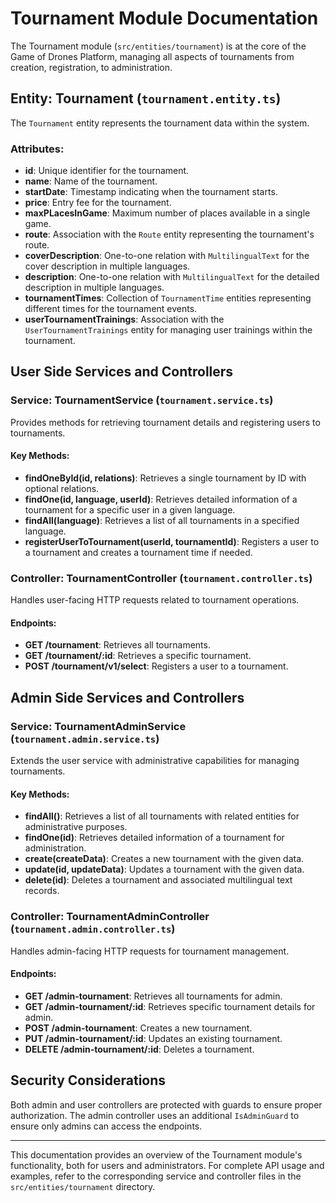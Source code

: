 # Tournament Module Documentation

The Tournament module (`src/entities/tournament`) is at the core of the Game of Drones Platform, managing all aspects of tournaments from creation, registration, to administration.

## Entity: Tournament (`tournament.entity.ts`)

The `Tournament` entity represents the tournament data within the system.

### Attributes:

-   **id**: Unique identifier for the tournament.
-   **name**: Name of the tournament.
-   **startDate**: Timestamp indicating when the tournament starts.
-   **price**: Entry fee for the tournament.
-   **maxPLacesInGame**: Maximum number of places available in a single game.
-   **route**: Association with the `Route` entity representing the tournament's route.
-   **coverDescription**: One-to-one relation with `MultilingualText` for the cover description in multiple languages.
-   **description**: One-to-one relation with `MultilingualText` for the detailed description in multiple languages.
-   **tournamentTimes**: Collection of `TournamentTime` entities representing different times for the tournament events.
-   **userTournamentTrainings**: Association with the `UserTournamentTrainings` entity for managing user trainings within the tournament.

## User Side Services and Controllers

### Service: TournamentService (`tournament.service.ts`)

Provides methods for retrieving tournament details and registering users to tournaments.

#### Key Methods:

-   **findOneById(id, relations)**: Retrieves a single tournament by ID with optional relations.
-   **findOne(id, language, userId)**: Retrieves detailed information of a tournament for a specific user in a given language.
-   **findAll(language)**: Retrieves a list of all tournaments in a specified language.
-   **registerUserToTournament(userId, tournamentId)**: Registers a user to a tournament and creates a tournament time if needed.

### Controller: TournamentController (`tournament.controller.ts`)

Handles user-facing HTTP requests related to tournament operations.

#### Endpoints:

-   **GET /tournament**: Retrieves all tournaments.
-   **GET /tournament/:id**: Retrieves a specific tournament.
-   **POST /tournament/v1/select**: Registers a user to a tournament.

## Admin Side Services and Controllers

### Service: TournamentAdminService (`tournament.admin.service.ts`)

Extends the user service with administrative capabilities for managing tournaments.

#### Key Methods:

-   **findAll()**: Retrieves a list of all tournaments with related entities for administrative purposes.
-   **findOne(id)**: Retrieves detailed information of a tournament for administration.
-   **create(createData)**: Creates a new tournament with the given data.
-   **update(id, updateData)**: Updates a tournament with the given data.
-   **delete(id)**: Deletes a tournament and associated multilingual text records.

### Controller: TournamentAdminController (`tournament.admin.controller.ts`)

Handles admin-facing HTTP requests for tournament management.

#### Endpoints:

-   **GET /admin-tournament**: Retrieves all tournaments for admin.
-   **GET /admin-tournament/:id**: Retrieves specific tournament details for admin.
-   **POST /admin-tournament**: Creates a new tournament.
-   **PUT /admin-tournament/:id**: Updates an existing tournament.
-   **DELETE /admin-tournament/:id**: Deletes a tournament.

## Security Considerations

Both admin and user controllers are protected with guards to ensure proper authorization. The admin controller uses an additional `IsAdminGuard` to ensure only admins can access the endpoints.

---

This documentation provides an overview of the Tournament module's functionality, both for users and administrators. For complete API usage and examples, refer to the corresponding service and controller files in the `src/entities/tournament` directory.
